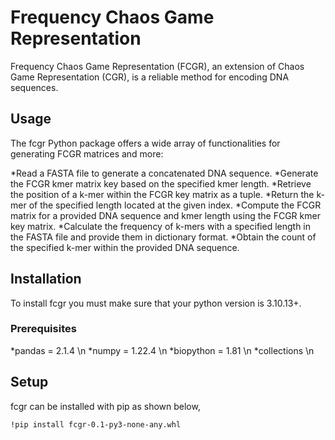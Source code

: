 # Frequency Chaos Game Representation

Frequency Chaos Game Representation (FCGR), an extension of Chaos Game Representation (CGR), is a reliable method for encoding DNA sequences.

## Usage

The fcgr Python package offers a wide array of functionalities for generating FCGR matrices and more:

*Read a FASTA file to generate a concatenated DNA sequence.
*Generate the FCGR kmer matrix key based on the specified kmer length.
*Retrieve the position of a k-mer within the FCGR key matrix as a tuple.
*Return the k-mer of the specified length located at the given index.
*Compute the FCGR matrix for a provided DNA sequence and kmer length using the FCGR kmer key matrix.
*Calculate the frequency of k-mers with a specified length in the FASTA file and provide them in dictionary format.
*Obtain the count of the specified k-mer within the provided DNA sequence.

## Installation
To install fcgr you must make sure that your python version is 3.10.13+.

### Prerequisites
*pandas = 2.1.4 \n
*numpy = 1.22.4 \n
*biopython = 1.81 \n
*collections \n

## Setup
fcgr can be installed with pip as shown below,

```bash
!pip install fcgr-0.1-py3-none-any.whl
```


